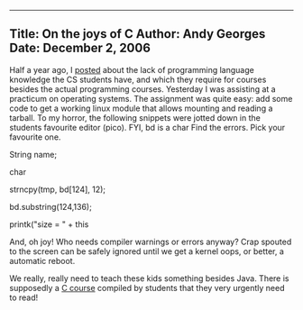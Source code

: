 -----
Title:  On the joys of C
Author: Andy Georges
Date: December 2, 2006
----







Half a year ago, I
[posted](http://trappist.elis.ugent.be/~ageorges/blog/2006/03/09/programming-languages-or-lack-thereof/)
about the lack of programming language knowledge the CS students have,
and which they require for courses besides the actual programming
courses. Yesterday I was assisting at a practicum on operating systems.
The assignment was quite easy: add some code to get a working linux
module that allows mounting and reading a tarball. To my horror, the
following snippets were jotted down in the students favourite editor
(pico). FYI, bd is a char
Find the errors. Pick your favourite one.


String name;


char 


strncpy(tmp, bd[124], 12);


bd.substring(124,136);


printk("size = " + this


And, oh joy! Who needs compiler warnings or errors anyway? Crap spouted
to the screen can be safely ignored until we get a kernel oops, or
better, a automatic reboot.


We really, really need to teach these kids something besides Java. There
is supposedly a [C course](http://zeus.ugent.be:2080/oldpubs/c/c.pdf)
compiled by students that they very urgently need to read!




